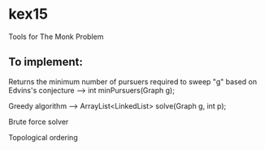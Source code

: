 # kex15
Tools for The Monk Problem

<h2>To implement:</h2>

Returns the minimum number of pursuers required to sweep "g" based on Edvins's conjecture --> int minPursuers(Graph g);

Greedy algorithm --> ArrayList<LinkedList<Integer>> solve(Graph g, int p);

Brute force solver

Topological ordering
